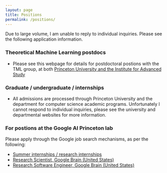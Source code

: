 ```yaml
---
layout: page
title: Positions
permalink: /positions/
---
```



Due to large volume, I am unable to reply to individual inquiries. Please see the following application information.


### **Theoretical Machine Learning postdocs**

- Please see this webpage for details for postdoctoral postions with the TML group, at both [Princeton University and the Institute for Advanced Study](https://mltheory.cs.princeton.edu/positions/)

### **Graduate / undergraduate / internships**

- All admissions are processed through Princeton University and the department for computer science academic programs. Unfortunately I cannot respond to individual inquiries, please see the university and departmental websites for more information.


### **For postions at the Google AI Princeton lab**

Please apply through the Google job search mechanisms, as per the following:
- [Summer internships / research internships](https://careers.google.com/)
- [Research Scientist, Google Brain (United States)](https://careers.google.com/jobs/results/112893191134290630-research-scientist-google-ai-united-states/)
- [Research Software Engineer, Google Brain (United States)](https://careers.google.com/)
